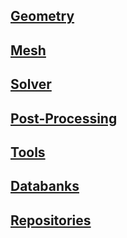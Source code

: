 ## [Geometry](/docs/software_geometry.md)

## [Mesh](/docs/software_mesh.md)

## [Solver](/docs/software_solver.md)

## [Post-Processing](/docs/software_post-processing.md)

## [Tools](/docs/software_tools.md)

## [Databanks](/docs/software_databanks.md)

## [Repositories](/docs/software_repositories.md)


